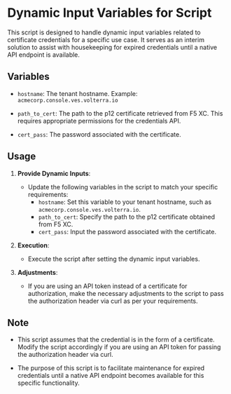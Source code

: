 # Dynamic Input Variables for Script

This script is designed to handle dynamic input variables related to certificate credentials for a specific use case. It serves as an interim solution to assist with housekeeping for expired credentials until a native API endpoint is available.

## Variables

- `hostname`: The tenant hostname. Example: `acmecorp.console.ves.volterra.io`

- `path_to_cert`: The path to the p12 certificate retrieved from F5 XC. This requires appropriate permissions for the credentials API.

- `cert_pass`: The password associated with the certificate.

## Usage

1. **Provide Dynamic Inputs**:
   - Update the following variables in the script to match your specific requirements:
     - `hostname`: Set this variable to your tenant hostname, such as `acmecorp.console.ves.volterra.io`.
     - `path_to_cert`: Specify the path to the p12 certificate obtained from F5 XC.
     - `cert_pass`: Input the password associated with the certificate.

2. **Execution**:
   - Execute the script after setting the dynamic input variables.
   
3. **Adjustments**:
   - If you are using an API token instead of a certificate for authorization, make the necessary adjustments to the script to pass the authorization header via curl as per your requirements.

## Note

- This script assumes that the credential is in the form of a certificate. Modify the script accordingly if you are using an API token for passing the authorization header via curl.

- The purpose of this script is to facilitate maintenance for expired credentials until a native API endpoint becomes available for this specific functionality.

